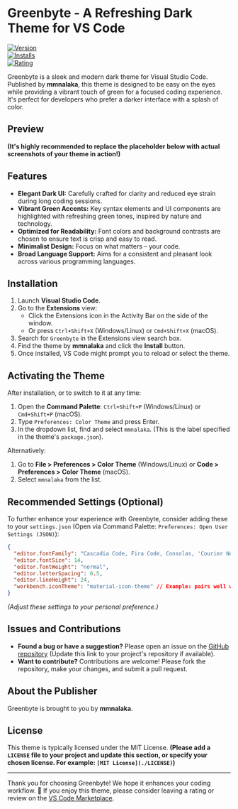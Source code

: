 # Greenbyte - A Refreshing Dark Theme for VS Code

[![Version](https://img.shields.io/visual-studio-marketplace/v/mmnalaka.greenbyte?label=Marketplace)](https://marketplace.visualstudio.com/items?itemName=mmnalaka.greenbyte) \
[![Installs](https://img.shields.io/visual-studio-marketplace/i/mmnalaka.greenbyte)](https://marketplace.visualstudio.com/items?itemName=mmnalaka.greenbyte) \
[![Rating](https://img.shields.io/visual-studio-marketplace/r/mmnalaka.greenbyte)](https://marketplace.visualstudio.com/items?itemName=mmnalaka.greenbyte)

Greenbyte is a sleek and modern dark theme for Visual Studio Code. Published by **mmnalaka**, this theme is designed to be easy on the eyes while providing a vibrant touch of green for a focused coding experience. It's perfect for developers who prefer a darker interface with a splash of color.

## Preview

**(It's highly recommended to replace the placeholder below with actual screenshots of your theme in action!)**


## Features

*   **Elegant Dark UI:** Carefully crafted for clarity and reduced eye strain during long coding sessions.
*   **Vibrant Green Accents:** Key syntax elements and UI components are highlighted with refreshing green tones, inspired by nature and technology.
*   **Optimized for Readability:** Font colors and background contrasts are chosen to ensure text is crisp and easy to read.
*   **Minimalist Design:** Focus on what matters – your code.
*   **Broad Language Support:** Aims for a consistent and pleasant look across various programming languages.

## Installation

1.  Launch **Visual Studio Code**.
2.  Go to the **Extensions** view:
    *   Click the Extensions icon in the Activity Bar on the side of the window.
    *   Or press `Ctrl+Shift+X` (Windows/Linux) or `Cmd+Shift+X` (macOS).
3.  Search for `Greenbyte` in the Extensions view search box.
4.  Find the theme by **mmnalaka** and click the **Install** button.
5.  Once installed, VS Code might prompt you to reload or select the theme.

## Activating the Theme

After installation, or to switch to it at any time:

1.  Open the **Command Palette**: `Ctrl+Shift+P` (Windows/Linux) or `Cmd+Shift+P` (macOS).
2.  Type `Preferences: Color Theme` and press Enter.
3.  In the dropdown list, find and select `mmnalaka`. (This is the label specified in the theme's `package.json`).

Alternatively:
1.  Go to **File > Preferences > Color Theme** (Windows/Linux) or **Code > Preferences > Color Theme** (macOS).
2.  Select `mmnalaka` from the list.

## Recommended Settings (Optional)

To further enhance your experience with Greenbyte, consider adding these to your `settings.json` (Open via Command Palette: `Preferences: Open User Settings (JSON)`):

```json
{
  "editor.fontFamily": "Cascadia Code, Fira Code, Consolas, 'Courier New', monospace", // Or your preferred coding font
  "editor.fontSize": 14,
  "editor.fontWeight": "normal",
  "editor.letterSpacing": 0.5,
  "editor.lineHeight": 24,
  "workbench.iconTheme": "material-icon-theme" // Example: pairs well with many dark themes
}
```
*(Adjust these settings to your personal preference.)*

## Issues and Contributions

*   **Found a bug or have a suggestion?** Please open an issue on the [GitHub repository](https://github.com/your_username/greenbyte) (Update this link to your project's repository if available).
*   **Want to contribute?** Contributions are welcome! Please fork the repository, make your changes, and submit a pull request.

## About the Publisher

Greenbyte is brought to you by **mmnalaka**.

## License

This theme is typically licensed under the MIT License.
**(Please add a `LICENSE` file to your project and update this section, or specify your chosen license. For example: `[MIT License](./LICENSE)`)**

---

Thank you for choosing Greenbyte! We hope it enhances your coding workflow. 💚
If you enjoy this theme, please consider leaving a rating or review on the [VS Code Marketplace](https://marketplace.visualstudio.com/items?itemName=mmnalaka.greenbyte).
